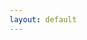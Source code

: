 ```yaml
---
layout: default
---
```

<div id="robot-container">
  <svg id="svg-canvas" viewbox="0 0 317 382"></svg>
</div>
